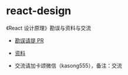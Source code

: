 # react-design

《React 设计原理》勘误与资料与交流

- [勘误请提 PR](https://github.com/BetaSu/react-design/pulls)

- [资料](./data.md)

- 交流请加卡颂微信（kasong555），备注：交流
